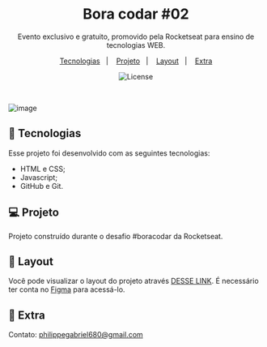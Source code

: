 <h1 align="center"> Bora codar #02 </h1>

<p align="center">
Evento exclusivo e gratuito, promovido pela Rocketseat para ensino de tecnologias WEB.
</p>

<p align="center">
  <a href="#-tecnologias">Tecnologias</a>&nbsp;&nbsp;&nbsp;|&nbsp;&nbsp;&nbsp;
  <a href="#-projeto">Projeto</a>&nbsp;&nbsp;&nbsp;|&nbsp;&nbsp;&nbsp;
  <a href="#-layout">Layout</a>&nbsp;&nbsp;&nbsp;|&nbsp;&nbsp;&nbsp;
  <a href="#memo-extra">Extra</a>
</p>

<p align="center">
  <img alt="License" src="https://img.shields.io/static/v1?label=license&message=MIT&color=49AA26&labelColor=000000">
</p>

<br>

![image](https://user-images.githubusercontent.com/111576636/214725797-7b6a2b3b-c4e1-4ade-b5e2-706842caeed2.png)

## 🚀 Tecnologias

Esse projeto foi desenvolvido com as seguintes tecnologias:

- HTML e CSS;
- Javascript;
- GitHub e Git.

## 💻 Projeto

Projeto construído durante o desafio #boracodar da Rocketseat.

## 🔖 Layout

Você pode visualizar o layout do projeto através [DESSE LINK](). É necessário ter conta no [Figma](https://figma.com) para acessá-lo.

## :memo: Extra

Contato: philippegabriel680@gmail.com

